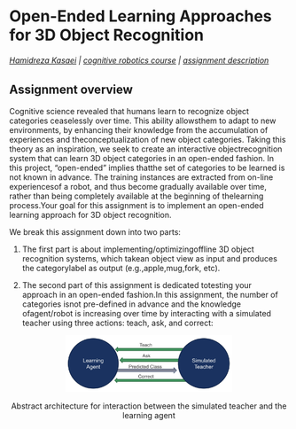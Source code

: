 # Open-Ended Learning Approaches for 3D Object Recognition

###### [Hamidreza Kasaei](https://hkasaei.github.io/) | [cognitive robotics course](https://rugcognitiverobotics.github.io/) | [assignment description]()
##


## Assignment overview
Cognitive science revealed that humans learn to recognize object categories ceaselessly over time. This ability allowsthem to adapt to new environments,  by enhancing their knowledge from the accumulation of experiences and theconceptualization of new object categories. Taking this theory as an inspiration, we seek to create an interactive objectrecognition system that can learn 3D object categories in an open-ended fashion. In this project, “open-ended” implies thatthe set of categories to be learned is not known in advance. The training instances are extracted from on-line experiencesof a robot, and thus become gradually available over time, rather than being completely available at the beginning of thelearning process.Your  goal  for  this  assignment  is  to  implement  an  open-ended  learning  approach for 3D object recognition. 

We break this assignment down into two parts:
1. The first part is about implementing/optimizingoffline 3D object recognition systems, which takean object view as input and produces the categorylabel as output (e.g.,apple,mug,fork, etc).

2. The second part of this assignment is dedicated totesting your approach in an open-ended fashion.In this assignment, the number of categories isnot pre-defined in advance and the knowledge ofagent/robot is increasing over time by interacting with a simulated teacher using three actions: teach, ask, and correct:

<p align="center">
  <img src="images/simulated_user.jpg" width="300" title="">
</p>
<p align="center">
  Abstract architecture for interaction between the simulated teacher and the learning agent
</p>
